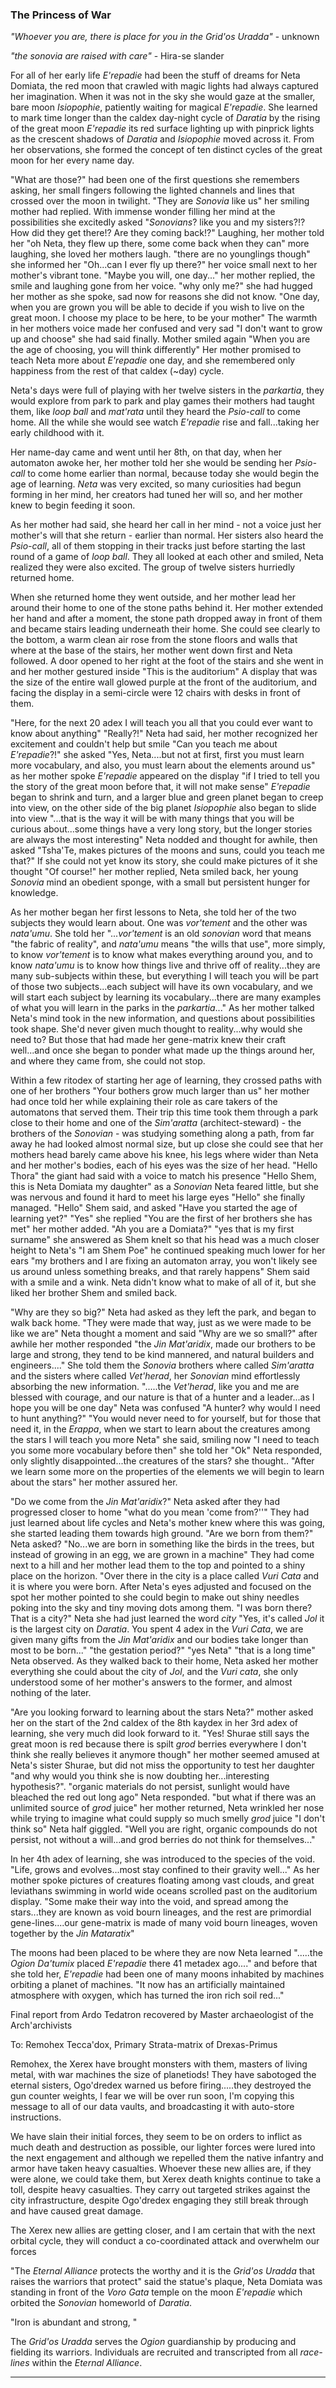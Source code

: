 


### The Princess of War

_"Whoever you are, there is place for you in the Grid'os Uradda"_ - unknown

_"the sonovia are raised with care"_ - Hira-se slander

For all of her early life _E'repadie_ had been the stuff of dreams for Neta Domiata, the red moon that crawled with magic lights had always captured her imagination. When it was not in the sky she would gaze at the smaller, bare moon _Isiopophie_, patiently waiting for magical _E'repadie_. She learned to mark time longer than the caldex day-night cycle of _Daratia_ by the rising of the great moon _E'repadie_ its red surface lighting up with pinprick lights as the crescent shadows of _Daratia_ and _Isiopophie_ moved across it. From her observations, she formed the concept of ten distinct cycles of the great moon for her every name day.

"What are those?" had been one of the first questions she remembers asking, her small fingers following the lighted channels and lines that crossed over the moon in twilight. "They are _Sonovia_ like us" her smiling mother had replied. With immense wonder filling her mind at the possibilities she excitedly asked "_Sonovians_? like you and my sisters?!? How did they get there!? Are they coming back!?" Laughing, her mother told her "oh Neta, they flew up there, some come back when they can" more laughing, she loved her mothers laugh. "there are no younglings though" she informed her "Oh...can I ever fly up there?" her voice small next to her mother's vibrant tone. "Maybe you will, one day..." her mother replied, the smile and laughing gone from her voice. "why only me?" she had hugged her mother as she spoke, sad now for reasons she did not know. "One day, when you are grown you will be able to decide if you wish to live on the great moon. I choose my place to be here, to be your mother" The warmth in her mothers voice made her confused and very sad "I don't want to grow up and choose" she had said finally. Mother smiled again "When you are the age of choosing, you will think differently" Her mother promised to teach Neta more about _E'repadie_ one day, and she remembered only happiness from the rest of that caldex (~day) cycle.

Neta's days were full of playing with her twelve sisters in the _parkartia_, they would explore from park to park and play games their mothers had taught them, like _loop ball_ and _mat'rata_ until they heard the _Psio-call_ to come home. All the while she would see watch _E'repadie_ rise and fall...taking her early childhood with it.

Her name-day came and went until her 8th, on that day, when her automaton awoke her, her mother told her she would be sending her _Psio-call_ to come home earlier than normal, because today she would begin the age of learning. _Neta_ was very excited, so many curiosities had begun forming in her mind, her creators had tuned her will so, and her mother knew to begin feeding it soon.

As her mother had said, she heard her call in her mind - not a voice just her mother's will that she return - earlier than normal. Her sisters also heard the _Psio-call_, all of them stopping in their tracks just before starting the last round of a game of _loop ball_. They all looked at each other and smiled, Neta realized they were also excited. The group of twelve sisters hurriedly returned home.

When she returned home they went outside, and her mother lead her around their home to one of the stone paths behind it. Her mother extended her hand and after a moment, the stone path dropped away in front of them and became stairs leading underneath their home. She could see clearly to the bottom, a warm clean air rose from the stone floors and walls that where at the base of the stairs, her mother went down first and Neta followed. A door opened to her right at the foot of the stairs and she went in and her mother gestured inside "This is the auditorium" A display that was the size of the entire wall glowed purple at the front of the auditorium, and facing the display in a semi-circle were 12 chairs with desks in front of them.

"Here, for the next 20 adex I will teach you all that you could ever want to know about anything" "Really?!" Neta had said, her mother recognized her excitement and couldn't help but smile "Can you teach me about _E'repadie_?!" she asked "Yes, Neta....but not at first, first you must learn more vocabulary, and also, you must learn about the elements around us" as her mother spoke _E'repadie_ appeared on the display "if I tried to tell you the story of the great moon before that, it will not make sense" _E'repadie_ began to shrink and turn, and a larger blue and green planet began to creep into view, on the other side of the big planet _Isiopophie_ also began to slide into view "...that is the way it will be with many things that you will be curious about...some things have a very long story, but the longer stories are always the most interesting" Neta nodded and thought for awhile, then asked "Tsha'Te, makes pictures of the moons and suns, could you teach me that?" If she could not yet know its story, she could make pictures of it she thought "Of course!" her mother replied, Neta smiled back, her young _Sonovia_ mind an obedient sponge, with a small but persistent hunger for knowledge.

As her mother began her first lessons to Neta, she told her of the two subjects they would learn about. One was _vor'tement_ and the other was _nata'umu_. She told her "..._vor'tement_ is an old _sonovian_ word that means "the fabric of reality", and _nata'umu_ means "the wills that use", more simply, to know _vor'tement_ is to know what makes everything around you, and to know _nata'umu_ is to know how things live and thrive off of reality...they are many sub-subjects within these, but everything I will teach you will be part of those two subjects...each subject will have its own vocabulary, and we will start each subject by learning its vocabulary...there are many examples of what you will learn in the parks in the _parkartia_..." As her mother talked Neta's mind took in the new information, and questions about possibilities took shape. She'd never given much thought to reality...why would she need to? But those that had made her gene-matrix knew their craft well...and once she began to ponder what made up the things around her, and where they came from, she could not stop.

 Within a few ritodex of starting her age of learning, they crossed paths with one of her brothers "Your bothers grow much larger than us" her mother had once told her while explaining their role as care takers of the automatons that served them. Their trip this time took them through a park close to their home and one of the _Sim'aratta_ (architect-steward) - the brothers of the _Sonovian_ - was studying something along a path, from far away he had looked almost normal size, but up close she could see that her mothers head barely came above his knee, his legs where wider than Neta and her mother's bodies, each of his eyes was the size of her head. "Hello Thora" the giant had said with a voice to match his presence "Hello Shem, this is Neta Domiata my daughter" as a _Sonovian_ Neta feared little, but she was nervous and found it hard to meet his large eyes "Hello" she finally managed. "Hello" Shem said, and asked "Have you started the age of learning yet?" "Yes" she replied "You are the first of her brothers she has met" her mother added. "Ah you are a Domiata?" "yes that is my first surname" she answered as Shem knelt so that his head was a much closer height to Neta's "I am Shem Poe" he continued speaking much lower for her ears "my brothers and I are fixing an automaton array, you won't likely see us around unless something breaks, and that rarely happens" Shem said with a smile and a wink. Neta didn't know what to make of all of it, but she liked her brother Shem and smiled back.

"Why are they so big?" Neta had asked as they left the park, and began to walk back home. "They were made that way, just as we were made to be like we are" Neta thought a moment and said "Why are we so small?" after awhile her mother responded "the _Jin Mat'aridix_, made our brothers to be large and strong, they tend to be kind mannered, and natural builders and engineers...." She told them the _Sonovia_ brothers where called _Sim'aratta_ and the sisters where called _Vet'herad_, her _Sonovian_ mind effortlessly absorbing the new information. ".....the _Vet'herad_, like you and me are blessed with courage, and our nature is that of a hunter and a leader...as I hope you will be one day" Neta was confused "A hunter? why would I need to hunt anything?" "You would never need to for yourself, but for those that need it, in the _Erappa_, when we start to learn about the creatures among the stars I will teach you more Neta" she said, smiling now "I need to teach you some more vocabulary before then" she told her "Ok" Neta responded, only slightly disappointed...the creatures of the stars? she thought.. "After we learn some more on the properties of the elements we will begin to learn about the stars" her mother assured her.

"Do we come from the _Jin Mat'aridix_?" Neta asked after they had progressed closer to home "what do you mean 'come from?''" They had just learned about life cycles and Neta's mother knew where this was going, she started leading them towards high ground. "Are we born from them?" Neta asked? "No...we are born in something like the birds in the trees, but instead of growing in an egg, we are grown in a machine" They had come next to a hill and her mother lead them to the top and pointed to a shiny place on the horizon. "Over there in the city is a place called _Vuri Cata_ and it is where you were born. After Neta's eyes adjusted and focused on the spot her mother pointed to she could begin to make out shiny needles poking into the sky and tiny moving dots among them. "I was born there? That is a city?" Neta she had just learned the word _city_ "Yes, it's called _Jol_ it is the largest city on _Daratia_. You spent 4 adex in the _Vuri Cata_, we are given many gifts from the _Jin Mat'aridix_ and our bodies take longer than most to be born..." "the gestation period?" "yes Neta" "that is a long time" Neta observed. As they walked back to their home, Neta asked her mother everything she could about the city of _Jol_, and the _Vuri cata_, she only understood some of her mother's answers to the former, and almost nothing of the later.

"Are you looking forward to learning about the stars Neta?" mother asked her on the start of the 2nd caldex of the 8th kaydex in her 3rd adex of learning, she very much did look forward to it. "Yes! Shurae still says the great moon is red because there is spilt _grod_ berries everywhere I don't think she really believes it anymore though" her mother seemed amused at Neta's sister Shurae, but did not miss the opportunity to test her daughter "and why would you think she is now doubting her...interesting hypothesis?". "organic materials do not persist, sunlight would have bleached the red out long ago" Neta responded. "but what if there was an unlimited source of _grod_ juice" her mother returned, Neta wrinkled her nose while trying to imagine what could supply so much smelly _grod_ juice "I don't think so" Neta half giggled. "Well you are right, organic compounds do not persist, not without a will...and grod berries do not think for themselves..."

In her 4th adex of learning, she was introduced to the species of the void. "Life, grows and evolves...most stay confined to their gravity well..." As her mother spoke pictures of creatures floating among vast clouds, and great leviathans swimming in world wide oceans scrolled past on the auditorium display. "Some make their way into the void, and spread among the stars...they are known as void bourn lineages, and the rest are primordial gene-lines....our gene-matrix is made of many void bourn lineages, woven together by the _Jin Mataratix_"

The moons had been placed to be where they are now Neta learned ".....the _Ogion Da'tumix_ placed _E'repadie_ there 41 metadex ago...." and before that she told her, _E'repadie_ had been one of many moons inhabited by machines orbiting a planet of machines. "It now has an artificially maintained atmosphere with oxygen, which has turned the iron rich soil red..."




Final report from Ardo Tedatron recovered by Master archaeologist of the Arch'archivists

To: Remohex Tecca'dox, Primary Strata-matrix of Drexas-Primus

Remohex, the Xerex have brought monsters with them, masters of living metal, with war machines the size of planetiods! They have sabotoged the eternal sisters, Ogo'dredex warned us before firing.....they destroyed the gun counter weights, I fear we will be over run soon, I'm copying this message to all of our data vaults, and broadcasting it with auto-store instructions.

We have slain their initial forces, they seem to be on orders to inflict as much death and destruction as possible, our lighter forces were lured into the next engagement and although we repelled them the native infantry and armor have taken heavy casualties. Whoever these new allies are, if they were alone, we could take them, but Xerex death knights continue to take a toll, despite heavy casualties. They carry out targeted strikes against the city infrastructure, despite Ogo'dredex engaging they still break through and have caused great damage.

The Xerex new allies are getting closer, and I am certain that with the next orbital cycle, they will conduct a co-coordinated attack and overwhelm our forces










"The _Eternal Alliance_ protects the worthy and it is the _Grid'os Uradda_ that raises the warriors that protect" said the statue's plaque, Neta Domiata was standing in front of the _Voro Gata_ temple on the moon _E'repadie_ which orbited the _Sonovian_ homeworld of _Daratia_.

"Iron is abundant and strong, "





The _Grid'os Uradda_ serves the _Ogion_ guardianship by producing and fielding its warriors. Individuals are recruited and transcripted from all _race-lines_ within the _Eternal Alliance_.












------------------------------------------------
